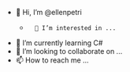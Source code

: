 - 👋 Hi, I’m @ellenpetri  
  -       👀 I’m interested in ...
- 🌱 I’m currently learning C#                                    
- 💞️ I’m looking to collaborate on ...
- 📫 How to reach me ...

<!---
ellenpetri/ellenpetri is a ✨ special ✨ repository because its `README.md` (this file) appears on your GitHub profile.
You can click the Preview link to take a look at your changes.
--->
